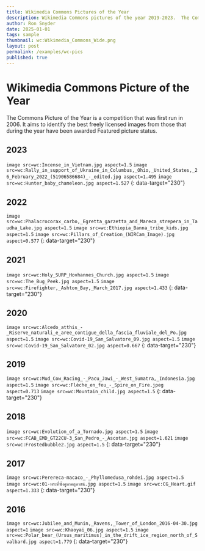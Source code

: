 ```yaml
---
title: Wikimedia Commons Pictures of the Year
description: Wikimedia Commons pictures of the year 2019-2023.  The Commons Picture of the Year is a competition that was first run in 2006. It aims to identify the best freely licensed images from those that during the year have been awarded Featured picture status.
author: Ron Snyder
date: 2025-01-01
tags: sample
thumbnail: wc:Wikimedia_Commons_Wide.png
layout: post
permalink: /examples/wc-pics
published: true
---
```


# Wikimedia Commons Picture of the Year

The Commons Picture of the Year is a competition that was first run in 2006. It aims to identify the best freely licensed images from those that during the year have been awarded Featured picture status.

## 2023

`image src=wc:Incense_in_Vietnam.jpg aspect=1.5`
`image src=wc:Rally_in_support_of_Ukraine_in_Columbus,_Ohio,_United_States,_26_February_2022_(51906586684)_-_edited.jpg aspect=1.495`
`image src=wc:Hunter_baby_chameleon.jpg aspect=1.527`
{: data-target="230"}

## 2022

`image src=wc:Phalacrocorax_carbo,_Egretta_garzetta_and_Mareca_strepera_in_Taudha_Lake.jpg aspect=1.5`
`image src=wc:Ethiopia_Banna_tribe_kids.jpg aspect=1.5`
`image src=wc:Pillars_of_Creation_(NIRCam_Image).jpg aspect=0.577`
{: data-target="230"}

## 2021

`image src=wc:Holy_SURP_Hovhannes_Church.jpg aspect=1.5`
`image src=wc:The_Bug_Peek.jpg aspect=1.5`
`image src=wc:Firefighter,_Ashton_Bay,_March_2017.jpg aspect=1.433`
{: data-target="230"}

## 2020

`image src=wc:Alcedo_atthis_-_Riserve_naturali_e_aree_contigue_della_fascia_fluviale_del_Po.jpg aspect=1.5`
`image src=wc:Covid-19_San_Salvatore_09.jpg aspect=1.5`
`image src=wc:Covid-19_San_Salvatore_02.jpg aspect=0.667`
{: data-target="230"}

## 2019

`image src=wc:Mud_Cow_Racing_-_Pacu_Jawi_-_West_Sumatra,_Indonesia.jpg aspect=1.5`
`image src=wc:Flèche_en_feu_-_Spire_on_Fire.jpeg aspect=0.713`
`image src=wc:Mountain_child.jpg aspect=1.5`
{: data-target="230"}

## 2018

`image src=wc:Evolution_of_a_Tornado.jpg aspect=1.5`
`image src=wc:FCAB_EMD_GT22CU-3_San_Pedro_-_Ascotan.jpg aspect=1.621`
`image src=wc:Frostedbubble2.jpg aspect=1.5`
{: data-target="230"}

## 2017

`image src=wc:Perereca-macaco_-_Phyllomedusa_rohdei.jpg aspect=1.5`
`image src=wc:01-พระที่นั่งคูหาคฤหาสน์.jpg aspect=1.5`
`image src=wc:CG_Heart.gif aspect=1.333`
{: data-target="230"}

## 2016

`image src=wc:Jubilee_and_Munin,_Ravens,_Tower_of_London_2016-04-30.jpg aspect=1`
`image src=wc:Khaoyai_06.jpg aspect=1.5`
`image src=wc:Polar_bear_(Ursus_maritimus)_in_the_drift_ice_region_north_of_Svalbard.jpg aspect=1.779`
{: data-target="230"}
